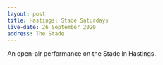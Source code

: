 ```yaml
---
layout: post
title: Hastings: Stade Saturdays
live-date: 26 September 2020
address: The Stade
---
```


An open-air performance on the Stade in Hastings.

